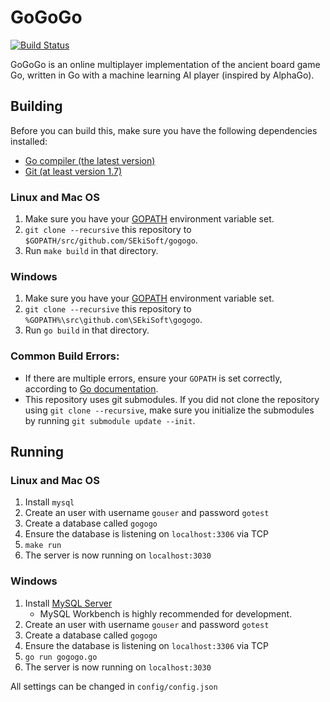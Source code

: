 # GoGoGo
[![Build Status](https://travis-ci.org/DavidLu1997/gogogo.svg?branch=master)](https://travis-ci.org/DavidLu1997/gogogo)

GoGoGo is an online multiplayer implementation of the ancient board game Go, written in Go with a machine learning AI player (inspired by AlphaGo).

## Building
Before you can build this, make sure you have the following dependencies installed:
* [Go compiler (the latest version)](https://golang.org/doc/install)
* [Git (at least version 1.7)](https://git-scm.com/downloads)

### Linux and Mac OS
1. Make sure you have your [GOPATH](https://golang.org/doc/code.html) environment variable set.
2. `git clone --recursive` this repository to `$GOPATH/src/github.com/SEkiSoft/gogogo`.
3. Run `make build` in that directory.

### Windows
1. Make sure you have your [GOPATH](https://golang.org/doc/code.html) environment variable set.
2. `git clone --recursive` this repository to `%GOPATH%\src\github.com\SEkiSoft\gogogo`.
3. Run `go build` in that directory.

### Common Build Errors:
* If there are multiple errors, ensure your `GOPATH` is set correctly, according to [Go documentation](https://golang.org/doc/code.html).
* This repository uses git submodules. If you did not clone the repository using `git clone --recursive`, make sure you initialize the submodules by running `git submodule update --init`.

## Running

### Linux and Mac OS
1. Install `mysql`
2. Create an user with username `gouser` and password `gotest`
3. Create a database called `gogogo`
4. Ensure the database is listening on `localhost:3306` via TCP
5. `make run`
6. The server is now running on `localhost:3030`

### Windows
1. Install [MySQL Server](http://dev.mysql.com/downloads/windows/installer/5.7.html)
    * MySQL Workbench is highly recommended for development.
2. Create an user with username `gouser` and password `gotest`
3. Create a database called `gogogo`
4. Ensure the database is listening on `localhost:3306` via TCP
5. `go run gogogo.go`
6. The server is now running on `localhost:3030`

All settings can be changed in `config/config.json`
